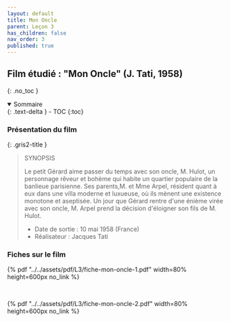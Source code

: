 ```yaml
---
layout: default
title: Mon Oncle
parent: Leçon 3
has_children: false
nav_order: 3
published: true
---
```

## Film étudié : "Mon Oncle" (J. Tati, 1958)
{: .no_toc }

<details open markdown="block">
  <summary>
    Sommaire
  </summary>
  {: .text-delta }
- TOC
{:toc}
</details>

### Présentation du film

{: .gris2-title }
> SYNOPSIS
>
>Le petit Gérard aime passer du temps avec son oncle, M. Hulot, un personnage rêveur et bohème qui habite un quartier populaire de la banlieue parisienne. Ses parents,M. et Mme Arpel, résident quant à eux dans une villa moderne et luxueuse, où ils mènent une existence monotone et aseptisée. Un jour que Gérard rentre d'une énième virée avec son oncle, M. Arpel prend la décision d'éloigner son fils de M. Hulot.  
>- Date de sortie : 10 mai 1958 (France)
>- Réalisateur : Jacques Tati

### Fiches sur le film

{% pdf "../../assets/pdf/L3/fiche-mon-oncle-1.pdf" width=80% height=600px no_link %}

<br>

{% pdf "../../assets/pdf/L3/fiche-mon-oncle-2.pdf" width=80% height=600px no_link %}






